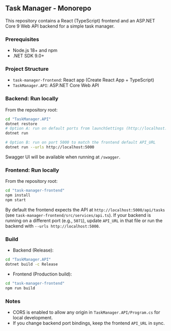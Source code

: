 ## Task Manager - Monorepo

This repository contains a React (TypeScript) frontend and an ASP.NET Core 9 Web API backend for a simple task manager.

### Prerequisites
- Node.js 18+ and npm
- .NET SDK 9.0+

### Project Structure
- `task-manager-frontend`: React app (Create React App + TypeScript)
- `TaskManager.API`: ASP.NET Core Web API

### Backend: Run locally
From the repository root:

```bash
cd "TaskManager.API"
dotnet restore
# Option A: run on default ports from launchSettings (http://localhost:5071)
dotnet run

# Option B: run on port 5000 to match the frontend default API_URL
dotnet run --urls http://localhost:5000
```

Swagger UI will be available when running at `/swagger`.

### Frontend: Run locally
From the repository root:

```bash
cd "task-manager-frontend"
npm install
npm start
```

By default the frontend expects the API at `http://localhost:5000/api/tasks` (see `task-manager-frontend/src/services/api.ts`). If your backend is running on a different port (e.g., `5071`), update `API_URL` in that file or run the backend with `--urls http://localhost:5000`.

### Build
- Backend (Release):
```bash
cd "TaskManager.API"
dotnet build -c Release
```

- Frontend (Production build):
```bash
cd "task-manager-frontend"
npm run build
```

### Notes
- CORS is enabled to allow any origin in `TaskManager.API/Program.cs` for local development.
- If you change backend port bindings, keep the frontend `API_URL` in sync.


